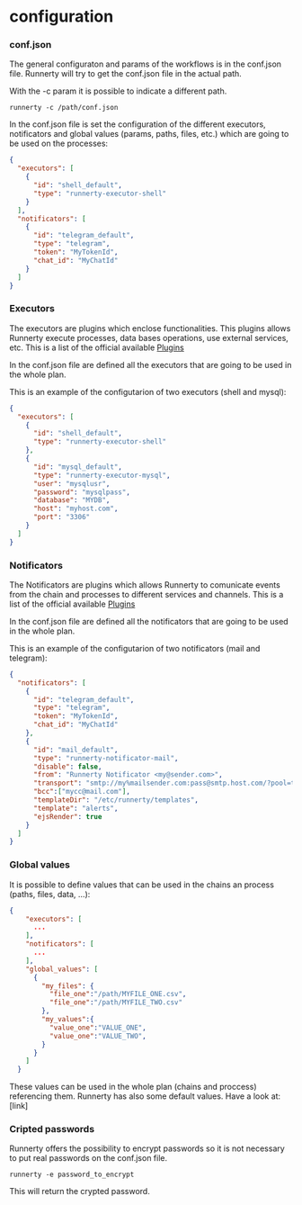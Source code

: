 # configuration

### conf.json

The general configuraton and params of the workflows is in the conf.json file. Runnerty will try to get the conf.json file in the actual path.

With the -c param it is possible to indicate a different path. 

```
runnerty -c /path/conf.json
```

In the conf.json file is set the configuration of the different executors, notificators and global values (params, paths, files, etc.) which are going to be used on the processes: 

```json
{
  "executors": [
    {
      "id": "shell_default",
      "type": "runnerty-executor-shell"
    }
  ],
  "notificators": [
    {
      "id": "telegram_default",
      "type": "telegram",
      "token": "MyTokenId",
      "chat_id": "MyChatId"
    }
  ]
}
```

### Executors

The executors are plugins which enclose functionalities. This plugins allows Runnerty execute processes, data bases operations, use external services, etc. This is a list of the official available [Plugins]

In the conf.json file are defined all the executors that are going to be used in the whole plan.

This is an example of the configutarion of two executors (shell and mysql): 

```json
{
  "executors": [
    {
      "id": "shell_default",
      "type": "runnerty-executor-shell"
    },
    {
      "id": "mysql_default",
      "type": "runnerty-executor-mysql",
      "user": "mysqlusr",
      "password": "mysqlpass",
      "database": "MYDB",
      "host": "myhost.com",
      "port": "3306"
    }
  ]
}
```

### Notificators

The Notificators are plugins which allows Runnerty to comunicate events from the chain and processes to different services and channels. This is a list of the official available [Plugins]

In the conf.json file are defined all the notificators that are going to be used in the whole plan.

This is an example of the configutarion of two notificators (mail and telegram):

```json
{
  "notificators": [
    {
      "id": "telegram_default",
      "type": "telegram",
      "token": "MyTokenId",
      "chat_id": "MyChatId"
    },
    {
      "id": "mail_default",
      "type": "runnerty-notificator-mail",
      "disable": false,
      "from": "Runnerty Notificator <my@sender.com>",
      "transport": "smtp://my%mailsender.com:pass@smtp.host.com/?pool=true",
      "bcc":["mycc@mail.com"],
      "templateDir": "/etc/runnerty/templates",
      "template": "alerts",
      "ejsRender": true
    }
  ]
}
```

### Global values

It is possible to define values that can be used in the chains an process (paths, files, data, …):

```json
{
    "executors": [
      ...
    ],
    "notificators": [
      ...
    ],
    "global_values": [
      {
        "my_files": {
          "file_one":"/path/MYFILE_ONE.csv",
          "file_one":"/path/MYFILE_TWO.csv"
      	},
        "my_values":{
          "value_one":"VALUE_ONE",
          "value_one":"VALUE_TWO",
        }
      }
    ]
  }
```

These values can be used in the whole plan (chains and proccess) referencing them. Runnerty has also some default values. Have a look at: [link]


### Cripted passwords

Runnerty offers the possibility to encrypt passwords so it is not necessary to put real passwords on the conf.json file.

```
runnerty -e password_to_encrypt
```

This will return the crypted password. 

[Plugins]: https://github.com/Coderty/runnerty/blob/master/docs/plugins.md
